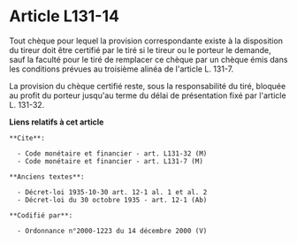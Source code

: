 # Article L131-14

Tout chèque pour lequel la provision correspondante existe à la disposition du tireur doit être certifié par le tiré si le
tireur ou le porteur le demande, sauf la faculté pour le tiré de remplacer ce chèque par un chèque émis dans les conditions
prévues au troisième alinéa de l'article L. 131-7.

La provision du chèque certifié reste, sous la responsabilité du tiré, bloquée au profit du porteur jusqu'au terme du délai
de présentation fixé par l'article L. 131-32.

**Liens relatifs à cet article**

	**Cite**:

	  - Code monétaire et financier - art. L131-32 (M)
	  - Code monétaire et financier - art. L131-7 (M)

	**Anciens textes**:

	  - Décret-loi 1935-10-30 art. 12-1 al. 1 et al. 2
	  - Décret-loi du 30 octobre 1935 - art. 12-1 (Ab)

	**Codifié par**:

	  - Ordonnance n°2000-1223 du 14 décembre 2000 (V)
